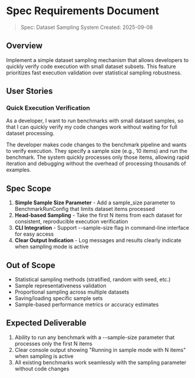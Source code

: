 # Spec Requirements Document

> Spec: Dataset Sampling System
> Created: 2025-09-08

## Overview

Implement a simple dataset sampling mechanism that allows developers to quickly verify code execution with small dataset subsets. This feature prioritizes fast execution validation over statistical sampling robustness.

## User Stories

### Quick Execution Verification

As a developer, I want to run benchmarks with small dataset samples, so that I can quickly verify my code changes work without waiting for full dataset processing.

The developer makes code changes to the benchmark pipeline and wants to verify execution. They specify a sample size (e.g., 10 items) and run the benchmark. The system quickly processes only those items, allowing rapid iteration and debugging without the overhead of processing thousands of examples.

## Spec Scope

1. **Simple Sample Size Parameter** - Add a sample_size parameter to BenchmarkRunConfig that limits dataset items processed
2. **Head-based Sampling** - Take the first N items from each dataset for consistent, reproducible execution verification
3. **CLI Integration** - Support --sample-size flag in command-line interface for easy access
4. **Clear Output Indication** - Log messages and results clearly indicate when sampling mode is active

## Out of Scope

- Statistical sampling methods (stratified, random with seed, etc.)
- Sample representativeness validation
- Proportional sampling across multiple datasets
- Saving/loading specific sample sets
- Sample-based performance metrics or accuracy estimates

## Expected Deliverable

1. Ability to run any benchmark with a --sample-size parameter that processes only the first N items
2. Clear console output showing "Running in sample mode with N items" when sampling is active
3. All existing benchmarks work seamlessly with the sampling parameter without code changes
